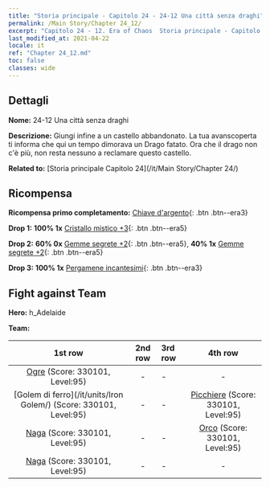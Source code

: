 ```yaml
---
title: "Storia principale - Capitolo 24 - 24-12 Una città senza draghi"
permalink: /Main Story/Chapter 24_12/
excerpt: "Capitolo 24 - 12. Era of Chaos  Storia principale - Capitolo 24_12. 24-12 Una città senza draghi"
last_modified_at: 2021-04-22
locale: it
ref: "Chapter 24_12.md"
toc: false
classes: wide
---
```


## Dettagli

 **Nome:** 24-12 Una città senza draghi

 **Descrizione:** Giungi infine a un castello abbandonato. La tua avanscoperta ti informa che qui un tempo dimorava un Drago fatato. Ora che il drago non c'è più, non resta nessuno a reclamare questo castello.

 **Related to:** [Storia principale Capitolo 24](/it/Main Story/Chapter 24/)

## Ricompensa

 **Ricompensa primo completamento:** [Chiave d'argento](/ItemsIT/con_693/){: .btn .btn--era3}

 **Drop 1:** **100% 1x** [Cristallo mistico +3](/ItemsIT/mat_87/){: .btn .btn--era5}

 **Drop 2:** **60% 0x** [Gemme segrete +2](/ItemsIT/mat_79/){: .btn .btn--era5}, **40% 1x** [Gemme segrete +2](/ItemsIT/mat_79/){: .btn .btn--era5}

 **Drop 3:** **100% 1x** [Pergamene incantesimi](/ItemsIT/con_694/){: .btn .btn--era3}


## Fight against Team
 **Hero:** h_Adelaide

 **Team:**


  | 1st row | 2nd row | 3rd row | 4th row |
  |:----:|:----:|:----|:----:|
  | [Ogre](/it/units/Ogre/) (Score: 330101, Level:95)  | - | - | - |
  | [Golem di ferro](/it/units/Iron Golem/) (Score: 330101, Level:95)  | - | - | [Picchiere](/it/units/Pikeman/) (Score: 330101, Level:95)  |
  | [Naga](/it/units/Naga/) (Score: 330101, Level:95)  | - | - | [Orco](/it/units/Orc/) (Score: 330101, Level:95)  |
  | [Naga](/it/units/Naga/) (Score: 330101, Level:95)  | - | - | - |


